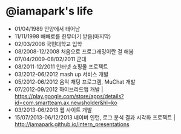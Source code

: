 @iamapark's life
===============

- 01/04/1989 안양에서 태어남
- 11/11/1998 빼빼로를 한무더기 받음(마지막)
- 02/03/2008 국민대학교 입학
- 08/2008-12/2008 처음으로 프로그래밍이란 걸 해봄
- 07/04/2009-08/02/2011 군대
- 08/2011-12/2011 인터넷 쇼핑몰 프로젝트
- 03/2012-06/2012 mash up 서비스 개발
- 05/2012-06/2012 음악 채팅 프로그램, MuChat 개발
- 07/2012-09/2012 하이브리드앱 개발 | https://play.google.com/store/apps/details?id=com.smartteam.ax.newsholder&hl=ko
- 03/2013-06/2013 웹 사이트 개발
- 15/07/2013-06/12/2013 네이버 인턴, 로그 분석 결과 시각화 프로젝트 | http://iamapark.github.io/intern_presentations